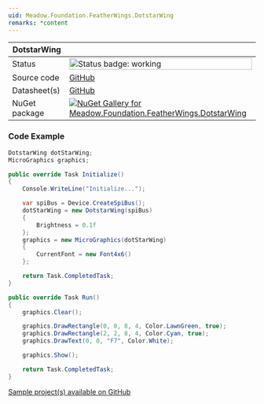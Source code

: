 ```yaml
---
uid: Meadow.Foundation.FeatherWings.DotstarWing
remarks: *content
---
```


| DotstarWing | |
|--------|--------|
| Status | <img src="https://img.shields.io/badge/Working-brightgreen" style="width: auto; height: -webkit-fill-available;" alt="Status badge: working" /> |
| Source code | [GitHub](https://github.com/WildernessLabs/Meadow.Foundation.FeatherWings/tree/main/Source/DotstarWing) |
| Datasheet(s) | [GitHub](https://github.com/WildernessLabs/Meadow.Foundation.FeatherWings/tree/main/Source/DotstarWing/Datasheet) |
| NuGet package | <a href="https://www.nuget.org/packages/Meadow.Foundation.FeatherWings.DotstarWing/" target="_blank"><img src="https://img.shields.io/nuget/v/Meadow.Foundation.FeatherWings.DotstarWing.svg?label=Meadow.Foundation.FeatherWings.DotstarWing" alt="NuGet Gallery for Meadow.Foundation.FeatherWings.DotstarWing" /></a> |

### Code Example

```csharp
DotstarWing dotStarWing;
MicroGraphics graphics;

public override Task Initialize()
{
    Console.WriteLine("Initialize...");

    var spiBus = Device.CreateSpiBus();
    dotStarWing = new DotstarWing(spiBus)
    {
        Brightness = 0.1f
    };
    graphics = new MicroGraphics(dotStarWing)
    {
        CurrentFont = new Font4x6()
    };

    return Task.CompletedTask;
}

public override Task Run()
{
    graphics.Clear();

    graphics.DrawRectangle(0, 0, 8, 4, Color.LawnGreen, true);
    graphics.DrawRectangle(2, 2, 8, 4, Color.Cyan, true);
    graphics.DrawText(0, 0, "F7", Color.White);

    graphics.Show();

    return Task.CompletedTask;
}

```

[Sample project(s) available on GitHub](https://github.com/WildernessLabs/Meadow.Foundation.FeatherWings/tree/main/Source/DotstarWing/Samples/DotstarWing_Sample)

